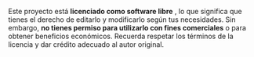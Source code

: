 Este proyecto está **licenciado como software libre** , lo que significa que tienes el derecho de editarlo y modificarlo según tus necesidades. Sin embargo, **no tienes permiso para utilizarlo con fines comerciales** o para obtener beneficios económicos. Recuerda respetar los términos de la licencia y dar crédito adecuado al autor original.